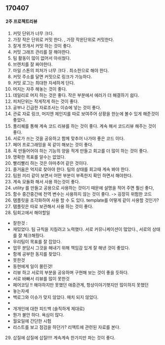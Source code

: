 ## 170407

#### 2주 프로젝트리뷰
1. 커밋 단위가 너무 크다.
2. 가장 작은 단위로 커밋 한다. , 가장 작윈단위로 커밋한다.
3. 잘게 쪼개서 커밋 하는 것이 좋다.
4. 커밋 그래프 관리를 잘 해야한다.
5. 팀 활동이 많이 없어서 아쉬웠다.
6. 브렌치를 잘 짜야한다.
7. 마일 스톤의 피처가 너무 크다 . 최소한으로 해야 한다.
8. 커밋 주소를 달면 커밋으로 링크가 가능하다.
9. 커밋 로그는 최대한 자세하게 단다.
10. 머지는 자주 해놓는 것이 좋다.
11. 데일리로 머지 하는 것은 좋다. 작은 부분에서 에러가 더 해결하기 쉽다.
12. 피처단위는 작게작게 하는 것이 좋다.
13. 공부나 긴급한 자료조사는 이슈에 넣는 것이 좋다.
14. 관료 자료 링크, 머지엔 체인지를 따로 보여주어 상황을 한눈에 볼수 있게 해준것이 좋았다.
15. 풀리퀘를 통해 계속 코드 리뷰를 하는 것이 좋다.  계속 해서 코드리뷰 해주는 것이 좋다.
16. 서로가 쓰는 것을 공유하고 함께 맞추어 나가야 좋은 코드 이다.
17. 페어 프로그래밍을 꼭 같이 해보는 것이 좋다. 
18. 꼭 만들어어야 하는 기능의 양을 적게 만들고 회고를 더 많이 하는 것이 좋다.
19. 명확한 목표를 알수는 없었다.
20. 빨리빨리 하는 것은 아마추어 같은 것이다.
21. 즐거움은 억지로 찾아야 한다. 팀의 상태를 회고때 계속 봐야 한다.
22. 팀원 끼리 같이 보면서 어떤 부분이 부족한지 확인 하면서 해야한다.
23. 계속 모듈화 해서 사용 하는것이 좋다.
24. utility 를 만들고 공용으로 사용하는 것이기 때문에 설명을 적어 주면 훨신 좋다,
25. 함수 중간중간에 전역 변수는 사용하지 않는 것이 좋다. -> 굉장히 위험한 코드
26. 탬플릿을 조각화하여 사용 할 수 도 있다. template를 어떻게 같이 사용할 것인가?
27. 탬플릿은 따로 보관해서 사용 하는 것이 좋다.
28. 팀회고에서 해야할일
- 잘한것 :
 - 재밌었다. 팀 규칙을 지킬려고 노력했다. 서로 커뮤니케이션이 많았다., 서로의 상태를 잘 체크해줬다.
 - 우리팀이 목표를 잘 잡았다.
 - 업무 분담시 그것을 해내기 위해 책임감 있게 잘 해낸 것이 좋았다.
 - 함께 공부한 동지를 찾았다.
- 못한것
 - 동현에게 일이 몰린것!
 - 리뷰 하고 서로의 부분을 공유하며 구현해 보는 것이 좋을 듯하다.
 - 서로 바빠서 리뷰를 많이 못한것
 - 페어코딩 !! 해야하지만 못했던 애증관계, 항상이야기햇지만 많이하지 못했던
 - 놓는자세
 - 백로그와 이슈가 맞지 않았다. 매치 되지 않았다.
 - 
- 개개인에 대한 피드백 (솔직하게 제대로)
 - 뭔가 불안 하다. 욕심이 많다.
- 월요일에 간단한 시험
- 리스트를 보고 점검을 하던가? 리엑트에 관련된 자료를 본다. 

29. 삽질에 삽질에 삽질!!!! 계속계속 한가지만 파는 것이 좋다.
